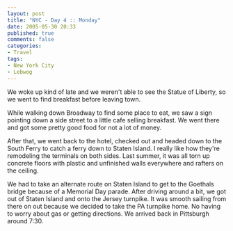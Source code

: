 ```yaml
---
layout: post
title: "NYC - Day 4 :: Monday"
date: 2005-05-30 20:33
published: true
comments: false
categories: 
- Travel
tags:
- New York City
- Lebwog
---
```

We woke up kind of late and we weren't able to see the Statue of Liberty, so we went to find breakfast before leaving town.

<!-- more -->

While walking down Broadway to find some place to eat, we saw a sign pointing down a side street to a little cafe selling breakfast.  We went there and got some pretty good food for not a lot of money.

After that, we went back to the hotel, checked out and headed down to the South Ferry to catch a ferry down to Staten Island.  I really like how they're remodeling the terminals on both sides.  Last summer, it was all torn up concrete floors with plastic and unfinished walls everywhere and rafters on the ceiling.

We had to take an alternate route on Staten Island to get to the Goethals bridge because of a Memorial Day parade.  After driving around a bit, we got out of Staten Island and onto the Jersey turnpike.  It was smooth sailing from there on out because we decided to take the PA turnpike home.  No having to worry about gas or getting directions.  We arrived back in Pittsburgh around 7:30.
